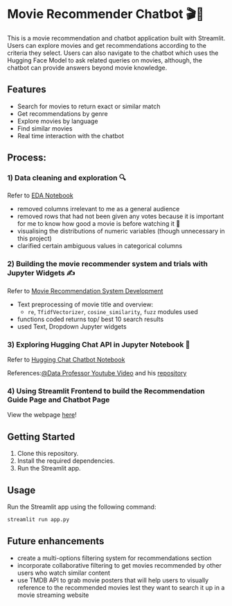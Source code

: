 # Movie Recommender Chatbot 🎬🍿

This is a movie recommendation and chatbot application built with Streamlit. Users can explore movies and get recommendations according to the criteria they select. Users can also navigate to the chatbot which uses the Hugging Face Model to ask related queries on movies, although, the chatbot can provide answers beyond movie knowledge.

## Features

- Search for movies to return exact or similar match
- Get recommendations by genre
- Explore movies by language
- Find similar movies
- Real time interaction with the chatbot

## Process:

### 1) Data cleaning and exploration 🔍 
Refer to [EDA Notebook](https://github.com/phyosandarwin/movie-recommender-chatbot/blob/ac63d1ffb686088c5e438fb80a1f5044efd5e469/notebooks/Movie-Recommendation%20eda.ipynb)

- removed columns irrelevant to me as a general audience
- removed rows that had not been given any votes because it is important for me to know how good a movie is before watching it 🥲
- visualising the distributions of numeric variables (though unnecessary in this project)
- clarified certain ambiguous values in categorical columns

### 2) Building the movie recommender system and trials with Jupyter Widgets ✍
Refer to [Movie Recommendation System Development](https://github.com/phyosandarwin/movie-recommender-chatbot/blob/ac63d1ffb686088c5e438fb80a1f5044efd5e469/notebooks/Movie-Recommendation%20system.ipynb)

- Text preprocessing of movie title and overview:
  - `re`, `TfidfVectorizer`, `cosine_similarity`, `fuzz` modules used
- functions coded returns top/ best 10 search results
- used Text, Dropdown Jupyter widgets

### 3) Exploring Hugging Chat API in Jupyter Notebook 🤗
Refer to [Hugging Chat Chatbot Notebook](https://github.com/phyosandarwin/movie-recommender-chatbot/blob/ac63d1ffb686088c5e438fb80a1f5044efd5e469/notebooks/Hugchat_Chatbot_(New_Feature).ipynb)

References:[@Data Professor Youtube Video](https://www.youtube.com/watch?v=T_iE6TT7pS8) and his [repository](https://github.com/dataprofessor/hugchat) 

### 4) Using Streamlit Frontend to build the Recommendation Guide Page and Chatbot Page 
View the webpage [here](https://movie-recommender-chatbot.streamlit.app/)!


## Getting Started

1. Clone this repository.
2. Install the required dependencies.
3. Run the Streamlit app.

## Usage

Run the Streamlit app using the following command:

```bash
streamlit run app.py
```

## Future enhancements
- create a multi-options filtering system for recommendations section
- incorporate collaborative filtering to get movies recommended by other users who watch similar content
- use TMDB API to grab movie posters that will help users to visually reference to the recommended movies lest they want to search it up in a movie streaming website
